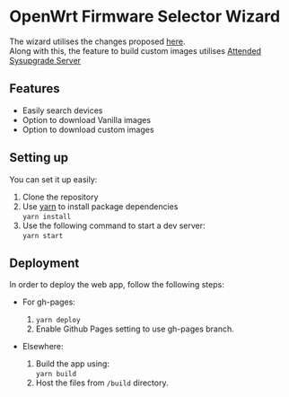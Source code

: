 # OpenWrt Firmware Selector Wizard

The wizard utilises the changes proposed [here](https://github.com/openwrt/openwrt/pull/2192).  
Along with this, the feature to build custom images utilises [Attended Sysupgrade Server](https://github.com/aparcar/attendedsysupgrade-server)

## Features

* Easily search devices
* Option to download Vanilla images
* Option to download custom images

## Setting up 

You can set it up easily:
1. Clone the repository
2. Use [yarn](https://yarnpkg.com/en/) to install package dependencies  
``` yarn install ``` 
3. Use the following command to start a dev server:  
``` yarn start ```

## Deployment

In order to deploy the web app, follow the following steps:

* For gh-pages:  
    1. ``` yarn deploy ```
    2. Enable Github Pages setting to use gh-pages branch.


* Elsewhere:  
    1. Build the app using:   
    ``` yarn build ```
    2. Host the files from `/build` directory.

